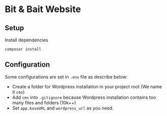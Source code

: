 # Bit & Bait Website

## Setup
Install dependencies
```
composer install
```

## Configuration
Some configurations are set in `.env` file as describe below:
- Create a folder for Wordpress installation in your project root (We name it `cms`)
- Add `cms` into `.gitignore` because Wordpress installation contains too many files and folders (10k++)
- Set `app.baseURL` and `wordpress_url` as you need.
